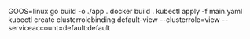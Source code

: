 GOOS=linux go build -o ./app .
docker build .
kubectl apply -f main.yaml
kubectl create clusterrolebinding default-view --clusterrole=view --serviceaccount=default:default
